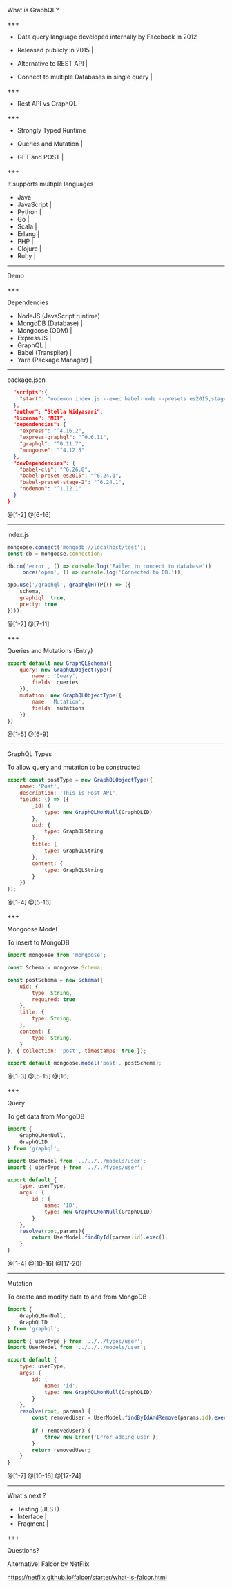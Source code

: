 What is GraphQL?

+++

- Data query language developed internally by Facebook in 2012

- Released publicly in 2015                                       |

- Alternative to REST API                                         |

- Connect to multiple Databases in single query                   |

+++


- Rest API vs GraphQL


+++

- Strongly Typed Runtime      

- Queries and Mutation        |

- GET and POST                |

+++

It supports multiple languages

- Java
- JavaScript |
- Python     |
- Go         |
- Scala      |
- Erlang     |
- PHP        |
- Clojure    |
- Ruby       |

---

Demo

+++

Dependencies 
- NodeJS (JavaScript runtime)     
- MongoDB (Database)          | 
- Mongoose (ODM)              |           
- ExpressJS                   | 
- GraphQL                     |
- Babel (Transpiler)          |
- Yarn (Package Manager)      |

---

package.json

```json
  "scripts":{
    "start": "nodemon index.js --exec babel-node --presets es2015,stage-2"
  },
  "author": "Stella Widyasari",
  "license": "MIT",
  "dependencies": {
    "express": "^4.16.2",
    "express-graphql": "^0.6.11",
    "graphql": "^0.11.7",
    "mongoose": "^4.12.5"
  },
  "devDependencies": {
    "babel-cli": "^6.26.0",
    "babel-preset-es2015": "^6.24.1",
    "babel-preset-stage-2": "^6.24.1",
    "nodemon": "^1.12.1"
  }
}
```
@[1-2]
@[6-16]

---

index.js 

```js
mongoose.connect('mongodb://localhost/test');
const db = mongoose.connection;

db.on('error', () => console.log('Failed to connect to database'))
    .once('open', () => console.log('Connected to DB.'));

app.use('/graphql', graphqlHTTP(() => ({
    schema,
    graphiql: true,
    pretty: true
})));
```
@[1-2]
@[7-11]

+++

Queries and Mutations (Entry)

```js
export default new GraphQLSchema({
    query: new GraphQLObjectType({
        name : 'Query',
        fields: queries
    }),
    mutation: new GraphQLObjectType({
        name: 'Mutation',
        fields: mutations
    })
})
```
@[1-5]
@[6-9]

---

GraphQL Types

To allow query and mutation to be constructed

```js
export const postType = new GraphQLObjectType({
    name: 'Post',
    description: 'This is Post API',
    fields: () => ({
        _id: {
            type: new GraphQLNonNull(GraphQLID)
        },
        uid: {
            type: GraphQLString
        },
        title: {
            type: GraphQLString
        },
        content: {
            type: GraphQLString
        }
    })
});
```
@[1-4]
@[5-16]

+++

Mongoose Model

To insert to MongoDB 

```js
import mongoose from 'mongoose';

const Schema = mongoose.Schema;

const postSchema = new Schema({
    uid: {
        type: String,
        required: true
    },
    title: {
        type: String,
    },
    content: {
        type: String,
    }
}, { collection: 'post', timestamps: true });

export default mongoose.model('post', postSchema);
```
@[1-3]
@[5-15]
@[16]

+++

Query 

To get data from MongoDB 

```js
import {
    GraphQLNonNull,
    GraphQLID
} from 'graphql';

import UserModel from '../../../models/user';
import { userType } from '../../types/user';

export default {
    type: userType,
    args : {
        id : {
            name: 'ID',
            type: new GraphQLNonNull(GraphQLID)
        }
    },
    resolve(root,params){
        return UserModel.findById(params.id).exec();
    }
}
```
@[1-4]
@[10-16]
@[17-20]

---

Mutation

To create and modify data to and from MongoDB 

```js
import {
    GraphQLNonNull,
    GraphQLID
} from 'graphql';

import { userType } from '../../types/user';
import UserModel from '../../../models/user';

export default {
    type: userType,
    args: {
        id: {
            name: 'id',
            type: new GraphQLNonNull(GraphQLID)
        }
    },
    resolve(root, params) {
        const removedUser = UserModel.findByIdAndRemove(params.id).exec();
    
        if (!removedUser) {
            throw new Error('Error adding user');
        }
        return removedUser;
    }
}
```
@[1-7]
@[10-16]
@[17-24]

---

What's next ?
- Testing (JEST)
- Interface        |
- Fragment         |

+++

Questions?

Alternative: Falcor by NetFlix

https://netflix.github.io/falcor/starter/what-is-falcor.html



